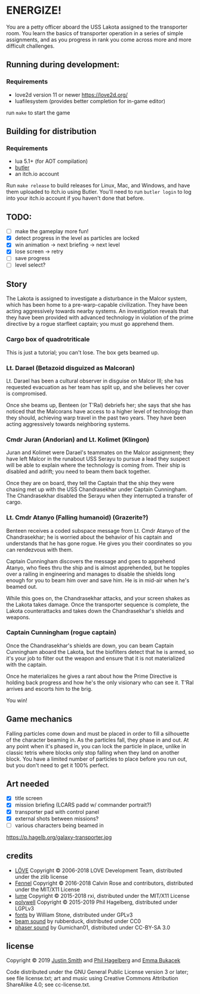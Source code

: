 # ENERGIZE!

You are a petty officer aboard the USS Lakota assigned to the transporter
room. You learn the basics of transporter operation in a series of simple
assignments, and as you progress in rank you come across more and more
difficult challenges.

## Running during development:

### Requirements
* love2d version 11 or newer https://love2d.org/
* luafilesystem (provides better completion for in-game editor)

run `make` to start the game

## Building for distribution

### Requirements

* lua 5.1+ (for AOT compilation)
* [butler](https://itch.io/docs/butler/installing.html)
* an itch.io account

Run `make release` to build releases for Linux, Mac, and Windows, and
have them uploaded to itch.io using Butler. You'll need to run `butler
login` to log into your itch.io account if you haven't done that before.

## TODO:

* [ ] make the gameplay more fun!
* [X] detect progress in the level as particles are locked
* [X] win animation -> next briefing -> next level
* [X] lose screen -> retry
* [ ] save progress
* [ ] level select?

## Story

The Lakota is assigned to investigate a disturbance in the Malcor
system, which has been home to a pre-warp-capable civilization. They
have been acting aggressively towards nearby systems. An investigation
reveals that they have been provided with advanced technology in
violation of the prime directive by a rogue starfleet captain; you
must go apprehend them.

### Cargo box of quadrotriticale

This is just a tutorial; you can't lose. The box gets beamed up.

### Lt. Darael (Betazoid disguized as Malcoran)

Lt. Darael has been a cultural observer in disguise on Malcor III; she
has requested evacuation as her team has split up, and she believes her
cover is compromised.

Once she beams up, Benteen (or T'Ral) debriefs her; she says that she
has noticed that the Malcorans have access to a higher level of
technology than they should, achieving warp travel in the past two
years. They have been acting aggressively towards neighboring systems.

### Cmdr Juran (Andorian) and Lt. Kolimet (Klingon)

Juran and Kolimet were Darael's teammates on the Malcor assignment;
they have left Malcor in the runabout USS Serayu to pursue a lead
they suspect will be able to explain where the technology is coming
from. Their ship is disabled and adrift; you need to beam them back
together.

Once they are on board, they tell the Captain that the ship they were
chasing met up with the USS Chandrasekhar under Captain
Cunningham. The Chandrasekhar disabled the Serayu when they
interrupted a transfer of cargo.

### Lt. Cmdr Atanyo (Falling humanoid) (Grazerite?)

Benteen receives a coded subspace message from Lt. Cmdr Atanyo of the
Chandrasekhar; he is worried about the behavior of his captain and
understands that he has gone rogue. He gives you their coordinates so
you can rendezvous with them.

Captain Cunningham discovers the message and goes to apprehend Atanyo,
who flees thru the ship and is almost apprehended, but he topples over
a railing in engineering and manages to disable the shields long
enough for you to beam him over and save him. He is in mid-air when
he's beamed out.

While this goes on, the Chandrasekhar attacks, and your screen shakes
as the Lakota takes damage. Once the transporter sequence is complete,
the Lakota counterattacks and takes down the Chandrasekhar's shields
and weapons.

### Captain Cunningham (rogue captain)

Once the Chandrasekhar's shields are down, you can beam Captain
Cunningham aboard the Lakota, but the biofilters detect that he is
armed, so it's your job to filter out the weapon and ensure that it is
not materialized with the captain.

Once he materializes he gives a rant about how the Prime Directive is
holding back progress and how he's the only visionary who can see it.
T'Ral arrives and escorts him to the brig.

You win!

## Game mechanics

Falling particles come down and must be placed in order to fill a silhouette
of the character beaming in. As the particles fall, they phase in and out.
At any point when it's phased in, you can lock the particle in place, unlike
in classic tetris where blocks only stop falling when they land on another
block. You have a limited number of particles to place before you run out,
but you don't need to get it 100% perfect.

## Art needed

* [X] title screen
* [X] mission briefing (LCARS padd w/ commander portrait?)
* [X] transporter pad with control panel
* [X] external shots between missions?
* [ ] various characters being beamed in

https://p.hagelb.org/galaxy-transporter.jpg

## credits

* [LÖVE](https://love2d.org) Copyright © 2006-2018 LOVE Development Team, distributed under the zlib license
* [Fennel](https://github.com/bakpakin/Fennel) Copyright © 2016-2018 Calvin Rose and contributors, distributed under the MIT/X11 License
* [lume](https://github.com/rxi/lume) Copyright © 2015-2018 rxi, distributed under the MIT/X11 License
* [polywell](https://git.sr.ht/~technomancy/polywell) Copyright © 2015-2019 Phil Hagelberg, distributed under LGPLv3
* [fonts](https://github.com/wrstone/fonts-startrek) by William Stone, distributed under GPLv3
* [beam sound](https://opengameart.org/content/60-cc0-sci-fi-sfx) by rubberduck, distributed under CC0
* [phaser sound](https://opengameart.org/content/laser-shot) by Gumichan01, distributed under CC-BY-SA 3.0

## license

Copyright © 2019 [Justin Smith](https://noisesmith.org) and
[Phil Hagelberg](https://technomancy.us) and [Emma Bukacek](https://emmabukacek.com)

Code distributed under the GNU General Public License version 3 or
later; see file license.txt; art and music using Creative Commons
Attribution ShareAlike 4.0; see cc-license.txt.
